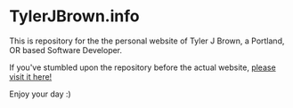 # TylerJBrown.info

This is repository for the the personal website of Tyler J Brown, a Portland, OR based Software Developer.

If you've stumbled upon the repository before the actual website, [please visit it here!](http://www.tylerjbrown.info)

Enjoy your day :)
